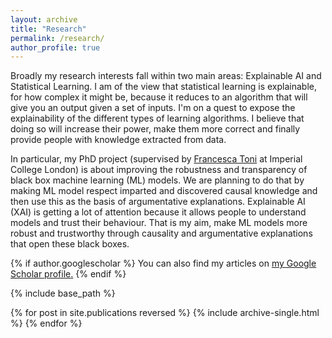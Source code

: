 ```yaml
---
layout: archive
title: "Research"
permalink: /research/
author_profile: true
---
```


Broadly my research interests fall within two main areas: Explainable AI and Statistical Learning. I am of the view that statistical learning is explainable, for how complex it might be, because it reduces to an algorithm that will give you an output given a set of inputs. I'm on a quest to expose the explainability of the different types of learning algorithms. I believe that doing so will increase their power, make them more correct and finally provide people with knowledge extracted from data.

In particular, my PhD project (supervised by [Francesca Toni](https://www.doc.ic.ac.uk/~ft/) at Imperial College London) is about improving the robustness and transparency of black box machine learning (ML) models. We are planning to do that by making ML model respect imparted and discovered causal knowledge and then use this as the basis of argumentative explanations. Explainable AI (XAI) is getting a lot of attention because it allows people to understand models and trust their behaviour. That is my aim, make ML models more robust and trustworthy through causality and argumentative explanations that open these black boxes.


{% if author.googlescholar %}
  You can also find my articles on <u><a href="{{author.googlescholar}}">my Google Scholar profile</a>.</u>
{% endif %}

{% include base_path %}

{% for post in site.publications reversed %}
  {% include archive-single.html %}
{% endfor %}

